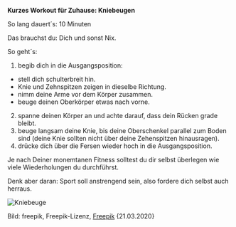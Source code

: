 **Kurzes Workout für Zuhause: Kniebeugen**

So lang dauert´s: 10 Minuten

Das brauchst du: Dich und sonst Nix.

So geht´s: 
  1. begib dich in die Ausgangsposition: 
  
  *  stell dich schulterbreit hin.
  *  Knie und Zehnspitzen zeigen in dieselbe Richtung.
  *  nimm deine Arme vor dem Körper zusammen.
  *  beuge deinen Oberkörper etwas nach vorne.
  
  2. spanne deinen Körper an und achte darauf, dass dein Rücken grade bleibt.
  1. beuge langsam deine Knie, bis deine Oberschenkel parallel zum Boden sind (deine Knie sollten nicht über deine Zehenspitzen hinausragen).
  1. drücke dich über die Fersen wieder hoch in die Ausgangsposition.
    

Je nach Deiner monemtanen Fitness solltest du dir selbst überlegen wie viele Wiederholungen du durchführst. 

Denk aber daran: Sport soll anstrengend sein, also fordere dich selbst auch herraus.


![Kniebeuge](https://image.freepik.com/fotos-kostenlos/exemplarplatzfrau-die-uebungen-tut_23-2148435355.jpg)

Bild: freepik, Freepik-Lizenz, [Freepik](https://de.freepik.com/fotos-kostenlos/exemplarplatzfrau-die-uebungen-tut_6874704.htm#page=3&query=sport&position=31) {21.03.2020}

